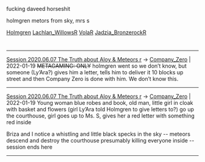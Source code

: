 fucking daveed horseshit

holmgren metors from sky, mrs s

[Holmgren](TheWik-main/people/Holmgren.md)
[Lachlan_WillowsR](../Lachlan_WillowsR.md)
[VolaR](../VolaR.md)
[Jadzia_BronzerockR](../Jadzia_BronzerockR.md)


#
---

[Session 2020.06.07 The Truth about Aloy & Meteors r](../../sessions/notes_matteo_brianedit/Session%202020.06.07%20The%20Truth%20about%20Aloy%20&%20Meteors%20r.md) -> [Company_Zero](Company_Zero.md) | 2022-01-19
~~METAGAMING: ONLY~~ holmgren went so we don’t know, but someone (Ly’Ara?) gives him a letter, tells him to deliver it 10 blocks up street and then Company Zero is done with him. We don’t know this.

---

[Session 2020.06.07 The Truth about Aloy & Meteors r](../../sessions/notes_matteo_brianedit/Session%202020.06.07%20The%20Truth%20about%20Aloy%20&%20Meteors%20r.md) -> [Company_Zero](Company_Zero.md) | 2022-01-19
Young woman blue robes and book, old man, little girl in cloak with basket and flowers (girl Ly’Ara told Holmgren to give letters to?) go up the courthouse, girl goes up to Ms. S, gives her a red letter with something red inside

Briza and I notice a whistling and little black specks in the sky -- meteors descend and destroy the courthouse presumably killing everyone inside -- session ends here

---
